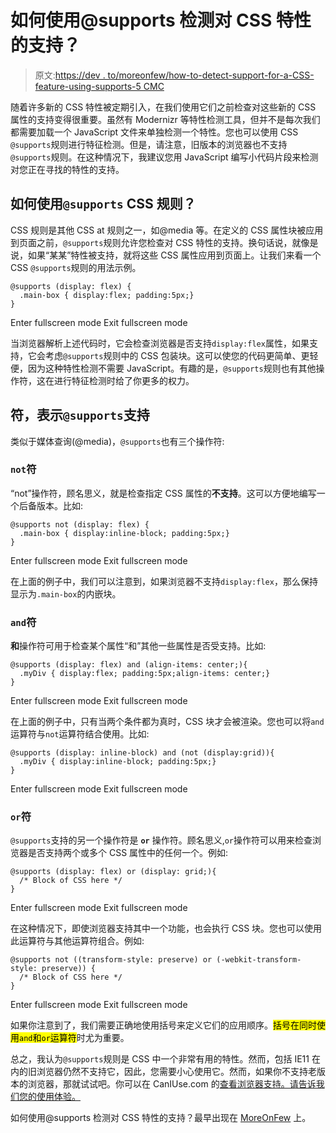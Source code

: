 # 如何使用@supports 检测对 CSS 特性的支持？

> 原文:[https://dev . to/moreonfew/how-to-detect-support-for-a-CSS-feature-using-supports-5 CMC](https://dev.to/moreonfew/how-to-detect-support-for-a-css-feature-using-supports--5cmc)

随着许多新的 CSS 特性被定期引入，在我们使用它们之前检查对这些新的 CSS 属性的支持变得很重要。虽然有 Modernizr 等特性检测工具，但并不是每次我们都需要加载一个 JavaScript 文件来单独检测一个特性。您也可以使用 CSS `@supports`规则进行特征检测。但是，请注意，旧版本的浏览器也不支持`@supports`规则。在这种情况下，我建议您用 JavaScript 编写小代码片段来检测对您正在寻找的特性的支持。

## 如何使用`@supports` CSS 规则？

CSS 规则是其他 CSS at 规则之一，如@media 等。在定义的 CSS 属性块被应用到页面之前，`@supports`规则允许您检查对 CSS 特性的支持。换句话说，就像是说，如果“某某”特性被支持，就将这些 CSS 属性应用到页面上。让我们来看一个 CSS `@supports`规则的用法示例。

```
@supports (display: flex) {
  .main-box { display:flex; padding:5px;}
} 
```

Enter fullscreen mode Exit fullscreen mode

当浏览器解析上述代码时，它会检查浏览器是否支持`display:flex`属性，如果支持，它会考虑`@supports`规则中的 CSS 包装块。这可以使您的代码更简单、更轻便，因为这种特性检测不需要 JavaScript。有趣的是，`@supports`规则也有其他操作符，这在进行特征检测时给了你更多的权力。

## 符，表示`@supports`支持

类似于媒体查询(@media)，`@supports`也有三个操作符:

### `not`符

“not”操作符，顾名思义，就是检查指定 CSS 属性的**不支持**。这可以方便地编写一个后备版本。比如:

```
@supports not (display: flex) {
  .main-box { display:inline-block; padding:5px;}
} 
```

Enter fullscreen mode Exit fullscreen mode

在上面的例子中，我们可以注意到，如果浏览器不支持`display:flex`，那么保持显示为`.main-box`的内嵌块。

### `and`符

**和**操作符可用于检查某个属性“和”其他一些属性是否受支持。比如:

```
@supports (display: flex) and (align-items: center;){
  .myDiv { display:flex; padding:5px;align-items: center;}
} 
```

Enter fullscreen mode Exit fullscreen mode

在上面的例子中，只有当两个条件都为真时，CSS 块才会被渲染。您也可以将`and`运算符与`not`运算符结合使用。比如:

```
@supports (display: inline-block) and (not (display:grid)){
  .myDiv { display:inline-block; padding:5px;}
} 
```

Enter fullscreen mode Exit fullscreen mode

### `or`符

`@supports`支持的另一个操作符是 **`or`** 操作符。顾名思义,`or`操作符可以用来检查浏览器是否支持两个或多个 CSS 属性中的任何一个。例如:

```
@supports (display: flex) or (display: grid;){
  /* Block of CSS here */
} 
```

Enter fullscreen mode Exit fullscreen mode

在这种情况下，即使浏览器支持其中一个功能，也会执行 CSS 块。您也可以使用此运算符与其他运算符组合。例如:

```
@supports not ((transform-style: preserve) or (-webkit-transform-style: preserve)) {
  /* Block of CSS here */
} 
```

Enter fullscreen mode Exit fullscreen mode

如果你注意到了，我们需要正确地使用括号来定义它们的应用顺序。<mark>括号在同时使用`and`和`or`运算符</mark>时尤为重要。

总之，我认为`@supports`规则是 CSS 中一个非常有用的特性。然而，包括 IE11 在内的旧浏览器仍然不支持它，因此，您需要小心使用它。然而，如果你不支持老版本的浏览器，那就试试吧。你可以在 CanIUse.com 的[查看浏览器支持。请告诉我们您的使用体验。](https://caniuse.com/#feat=css-featurequeries)

如何使用@supports 检测对 CSS 特性的支持？最早出现在 [MoreOnFew](https://www.moreonfew.com) 上。